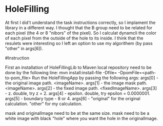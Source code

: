 # HoleFilling

At first I did't understand the task instructions correctly, so I implament the library in a different way.
I thought that the B group need to be related for each pixel (the 4 or 8 "nibors" of the pixel).
So I calculat dynamcli the color of each pixel from the outside of the hole to its inside.
I think that the resulets were interesting so I left an option to use my algorithem (by pass "other" in args[6]).


#Instruction

First an installation of HoleFillingLib to Maven local repository need to be done by the following line: 
    mvn install:install-file -Dfile=<path-to-file> -DpomFile=<path-to-pom_file>
Run the HoleFillingApp by passing the following args:
    args[0] - the original image path. <path>\<imageName>.<format>
    args[1] - the image mask path. <path>\<imageName>.<format>
    args[2] - the fixed image path. <path>\<fixedImageName>.<format>
    args[3] - z. double, try z = 2.
    args[4] - epsilon. double, try epsilon = 0.0000001.
    args[5] - boundary type - 8 or 4.
    args[6] - "original" for the original calculation. "other" for my calculation.
  
  mask and originalImage need to be at the same size.
  mask need to be a white image with black "hole" where you want the hole in the originalImage. 
  
